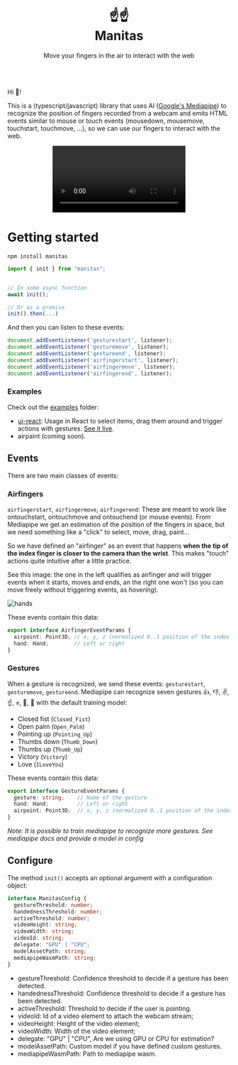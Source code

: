 <div align="center">
<h1> ☝️☝️ <br/>
Manitas</h1>
Move your fingers in the air to interact with the web
</div>
<br/><br/><br/>

Hi 👋!

This is a (typescript/javascript) library that uses AI ([Google's Mediapipe](https://developers.google.com/mediapipe/solutions/vision/gesture_recognizer)) to recognize
the position of fingers recorded from a webcam and emits HTML events similar to mouse or touch events (mousedown, mousemove, touchstart, touchmove, ...),
so we can use our fingers to interact with the web.

<div align="center">
<video src="https://user-images.githubusercontent.com/154258/224558658-852015d9-ce86-4663-8c4a-f76588997151.mp4"></video>
</div>

# Getting started

```
npm install manitas
```

```js
import { init } from "manitas";


// In some async function
await init();

// Or as a promise
init().then(...)
```

And then you can listen to these events:
```js
document.addEventListener('gesturestart', listener);
document.addEventListener('gesturemove', listener);
document.addEventListener('gestureend', listener);
document.addEventListener('airfingerstart', listener);
document.addEventListener('airfingermove', listener);
document.addEventListener('airfingerend', listener);
```

### Examples

Check out the [examples](examples/) folder:

* [ui-react](examples/ui-react): Usage in React to select items, drag them around and trigger actions with gestures. [See it live](http://manitas-react.limenius.com).
* airpaint (coming soon).


## Events

There are two main classes of events:

### Airfingers

`airfingerstart`, `airfingermove`, `airfingerend`: These are meant to work like ontouchstart, ontouchmove and ontouchend (or mouse events). From Mediapipe we get an estimation of the position of the fingers in space, but we need something like a "click" to select, move, drag, paint...

So we have defined an "airfinger" as an event that happens **when the tip of the index finger is closer to the camera than the wrist**. This makes "touch" actions quite intuitive after a little practice.

See this image: the one in the left qualifies as airfinger and will trigger events when it starts, moves and ends, an the right one won't (so you can move freely without triggering events, as *hovering*).

![hands](https://user-images.githubusercontent.com/154258/224560435-988c4649-9ec6-46f2-90a9-57ba58871595.png)


These events contain this data:

```typescript
export interface AirfingerEventParams {
  airpoint: Point3D; // x, y, z (normalized 0..1 position of the index finger)
  hand: Hand;        // Left or right
}
```


### Gestures

When a gesture is recognized, we send these events: `gesturestart`, `gesturemove`, `gestureend`. Mediapipe can recognize  seven gestures 👍, 👎, ✌️, ☝️, ✊, 👋, 🤟 with the default training model:

* Closed fist (`Closed_Fist`)
* Open palm (`Open_Palm`)
* Pointing up (`Pointing_Up`)
* Thumbs down (`Thumb_Down`)
* Thumbs up (`Thumb_Up`)
* Victory (`Victory`)
* Love (`ILoveYou`)

These events contain this data:


```typescript
export interface GestureEventParams {
  gesture: string;    // Name of the gesture 
  hand: Hand;         // Left or right
  airpoint: Point3D;  // x, y, z (normalized 0..1 position of the index finger)
}
```

*Note: It is possible to train mediapipe to recognize more gestures. See mediapipe docs and provide a model in config*

## Configure

The method `init()` accepts an optional argument with a configuration object:

```typescript
interface ManitasConfig {
  gestureThreshold: number;
  handednessThreshold: number;
  activeThreshold: number;
  videoHeight: string;
  videoWidth: string;
  videoId: string;
  delegate: "GPU" | "CPU";
  modelAssetPath: string;
  mediapipeWasmPath: string;
}
```

* gestureThreshold: Confidence threshold to decide if a gesture has been detected.
* handednessThreshold: Confidence threshold to decide if a gesture has been detected.
* activeThreshold: Threshold to decide if the user is pointing.
* videoId: Id of a video element to attach the webcam stream;
* videoHeight: Height of the video element;
* videoWidth: Width of the video element;
* delegate: "GPU" | "CPU", Are we using GPU or CPU for estimation?
* modelAssetPath: Custom model if you have defined custom gestures.
* mediapipeWasmPath: Path to mediapipe wasm.


